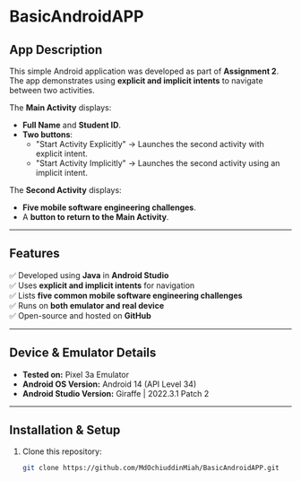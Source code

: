 # BasicAndroidAPP

## App Description
This simple Android application was developed as part of **Assignment 2**. The app demonstrates using **explicit and implicit intents** to navigate between two activities.

The **Main Activity** displays:
- **Full Name** and **Student ID**.
- **Two buttons**:
  - "Start Activity Explicitly" → Launches the second activity with explicit intent.
  - "Start Activity Implicitly" → Launches the second activity using an implicit intent.

The **Second Activity** displays:
- **Five mobile software engineering challenges**.
- A **button to return to the Main Activity**.

---

## Features
✅ Developed using **Java** in **Android Studio**  
✅ Uses **explicit and implicit intents** for navigation  
✅ Lists **five common mobile software engineering challenges**  
✅ Runs on **both emulator and real device**  
✅ Open-source and hosted on **GitHub**  

---

## Device & Emulator Details
- **Tested on:** Pixel 3a Emulator
- **Android OS Version:** Android 14 (API Level 34)
- **Android Studio Version:** Giraffe |  2022.3.1 Patch 2
---

## Installation & Setup
1. Clone this repository:
   ```bash
   git clone https://github.com/MdOchiuddinMiah/BasicAndroidAPP.git

